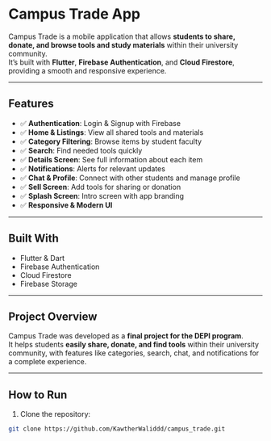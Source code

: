 #  Campus Trade App

Campus Trade is a mobile application that allows **students to share, donate, and browse tools and study materials** within their university community.  
It’s built with **Flutter**, **Firebase Authentication**, and **Cloud Firestore**, providing a smooth and responsive experience.

---


##  Features

- ✅ **Authentication**: Login & Signup with Firebase  
- ✅ **Home & Listings**: View all shared tools and materials  
- ✅ **Category Filtering**: Browse items by student faculty  
- ✅ **Search**: Find needed tools quickly  
- ✅ **Details Screen**: See full information about each item  
- ✅ **Notifications**: Alerts for relevant updates  
- ✅ **Chat & Profile**: Connect with other students and manage profile  
- ✅ **Sell Screen**: Add tools for sharing or donation  
- ✅ **Splash Screen**: Intro screen with app branding  
- ✅ **Responsive & Modern UI**  

---

##  Built With

- Flutter & Dart  
- Firebase Authentication  
- Cloud Firestore  
- Firebase Storage  

---

##  Project Overview

Campus Trade was developed as a **final project for the DEPI program**.  
It helps students **easily share, donate, and find tools** within their university community, with features like categories, search, chat, and notifications for a complete experience.

---

##  How to Run

1. Clone the repository:  
```bash
git clone https://github.com/KawtherWaliddd/campus_trade.git
